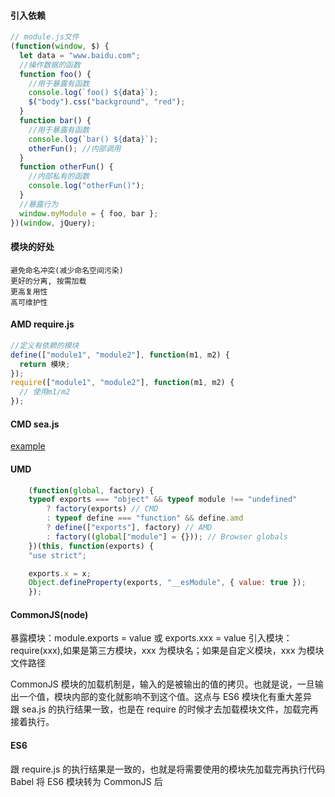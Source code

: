 #### 引入依赖

```js
// module.js文件
(function(window, $) {
  let data = "www.baidu.com";
  //操作数据的函数
  function foo() {
    //用于暴露有函数
    console.log(`foo() ${data}`);
    $("body").css("background", "red");
  }
  function bar() {
    //用于暴露有函数
    console.log(`bar() ${data}`);
    otherFun(); //内部调用
  }
  function otherFun() {
    //内部私有的函数
    console.log("otherFun()");
  }
  //暴露行为
  window.myModule = { foo, bar };
})(window, jQuery);
```

#### 模块的好处

>

    避免命名冲突(减少命名空间污染)
    更好的分离, 按需加载
    更高复用性
    高可维护性

>

#### AMD require.js

```js
//定义有依赖的模块
define(["module1", "module2"], function(m1, m2) {
  return 模块;
});
require(["module1", "module2"], function(m1, m2) {
  // 使用m1/m2
});
```

#### CMD sea.js

[example](./sea.js)

#### UMD

```js
    (function(global, factory) {
    typeof exports === "object" && typeof module !== "undefined"
        ? factory(exports) // CMD
        : typeof define === "function" && define.amd
        ? define(["exports"], factory) // AMD
        : factory((global["module"] = {})); // Browser globals
    })(this, function(exports) {
    "use strict";

    exports.x = x;
    Object.defineProperty(exports, "__esModule", { value: true });
    });
```

#### CommonJS(node)

暴露模块：module.exports = value 或 exports.xxx = value
引入模块：require(xxx),如果是第三方模块，xxx 为模块名；如果是自定义模块，xxx 为模块文件路径

> 
  CommonJS 模块的加载机制是，输入的是被输出的值的拷贝。也就是说，一旦输出一个值，模块内部的变化就影响不到这个值。这点与 ES6 模块化有重大差异  
  跟 sea.js 的执行结果一致，也是在 require 的时候才去加载模块文件，加载完再接着执行。
>

#### ES6
>
  跟 require.js 的执行结果是一致的，也就是将需要使用的模块先加载完再执行代码
  Babel 将 ES6 模块转为 CommonJS 后
>
